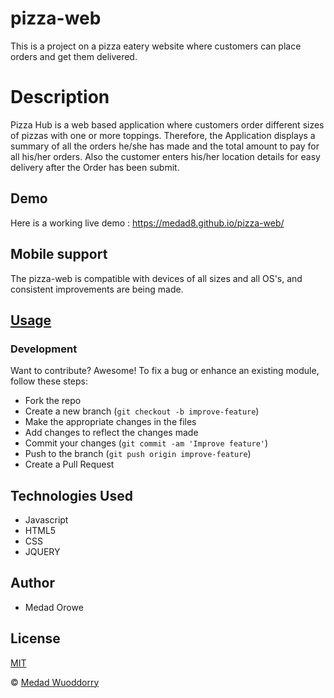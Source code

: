 # pizza-web
This is a project on a pizza eatery website where customers can place orders and get them  delivered.
# Description
Pizza Hub is a web based application where customers order different sizes of pizzas with one or more toppings. 
Therefore, the Application displays a summary of all the orders he/she has made and the total amount to pay for all his/her orders. 
Also  the customer enters his/her location details for easy delivery after the Order has been submit.

## Demo
Here is a working live demo :  https://medad8.github.io/pizza-web/

## Mobile support
The pizza-web is compatible with devices of all sizes and all OS's, and consistent improvements are being made.

## [Usage](https://medad8.github.io/pizza-web/)
### Development

Want to contribute? Awesome!
To fix a bug or enhance an existing module, follow these steps:
- Fork the repo
- Create a new branch (`git checkout -b improve-feature`)
- Make the appropriate changes in the files
- Add changes to reflect the changes made
- Commit your changes (`git commit -am 'Improve feature'`)
- Push to the branch (`git push origin improve-feature`)
- Create a Pull Request

## Technologies Used
* Javascript
* HTML5
* CSS
* JQUERY


## Author
- Medad Orowe

## License 
[MIT](https://github.com/medad8/pizza-web/blob/master/LICENSE.md)

 © [Medad Wuoddorry](https://github.com/medad8)